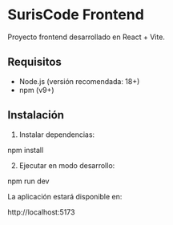 # SurisCode Frontend

Proyecto frontend desarrollado en React + Vite.

## Requisitos

- Node.js (versión recomendada: 18+)
- npm (v9+)

## Instalación

1. Instalar dependencias:

npm install

2. Ejecutar en modo desarrollo:

npm run dev

La aplicación estará disponible en:

http://localhost:5173
